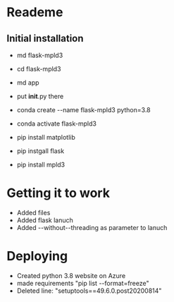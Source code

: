 # Reademe


## Initial installation
- md flask-mpld3
- cd flask-mpld3
- md app
- put __init__.py there

- conda create --name flask-mpld3 python=3.8
- conda activate flask-mpld3
- pip install matplotlib
- pip instgall flask
- pip install mpld3

# Getting it to work
- Added files
- Added flask lanuch
- Added --without--threading as parameter to lanuch


# Deploying
- Created python 3.8 website on Azure
- made requirements "pip list --format=freeze"
- Deleted line: "setuptools==49.6.0.post20200814"
